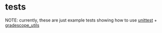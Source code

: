 # tests

NOTE: currently, these are just example tests showing how to use [unittest](https://docs.python.org/3/library/unittest.html) + [gradescope_utils](https://gradescope-utils.readthedocs.io/en/latest/)
 
